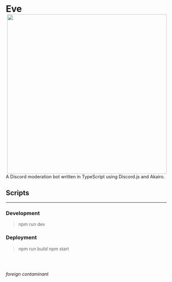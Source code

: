 # Eve <img src="https://i.imgur.com/JxPpzpc.png" width="500" align="right">

A Discord moderation bot written in TypeScript using Discord.js and Akairo.

## Scripts
<hr /> 

### Development
> npm run dev 


### Deployment
> npm run build
> npm start
 
<br />
<br />

*foreign contaminant*

